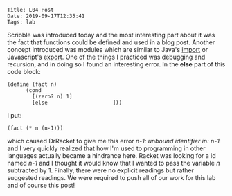     Title: L04 Post
    Date: 2019-09-17T12:35:41
    Tags: lab

Scribble was introduced today and the most interesting part about it was the fact that functions could be defined and used in a blog post. Another concept introduced was modules which are similar to Java's [import](https://www.leepoint.net/language/10basics/import.html) or Javascript's [export](https://developer.mozilla.org/en-US/docs/web/javascript/reference/statements/export). One of the things I practiced was debugging and recursion, and in doing so I found an interesting error. In the **else** part of this code block:

``` 
(define (fact n)
      (cond
        [(zero? n) 1]
        [else                     ])) 
```

I put: 

```
(fact (* n (n-1)))
```

which caused DrRacket to give me this error *n-1: unbound identifier in: n-1* and I very quickly realized that how I'm used to programming in other languages actually became a hindrance here. Racket was looking for a id named *n-1* and I thought it would know that I wanted to pass the variable *n* subtracted by 1. Finally, there were no explicit readings but rather suggested readings. We were required to push all of our work for this lab and of course this post!

<!-- more -->


